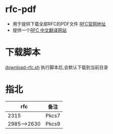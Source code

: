 # rfc-pdf

* 用于提供下载全部RFC的PDF文件 [RFC官网地址](https://www.rfc-editor.org)
* 提供一个[RFC 中文翻译网站](http://www.rfc2cn.com/index.html)
# 下载脚本
[download-rfc.sh](download-rfc.sh)
执行脚本后,会默认下载到当前目录


# 指北
|rfc|备注|
|--|--|
| 2315| Pkcs7|
| 2985-->2630| Pkcs9|
